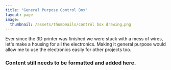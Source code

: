 ```yaml
---
title: "General Purpose Control Box"
layout: page
image:
  thumbnail: /assets/thumbnails/control box drawing.png
---
```

Ever since the 3D printer was finished we were stuck with a mess of wires, let's make a housing for all the electronics. Making it general purpose would allow me to use the electronics easily for other projects too. 

### Content still needs to be formatted and added here.